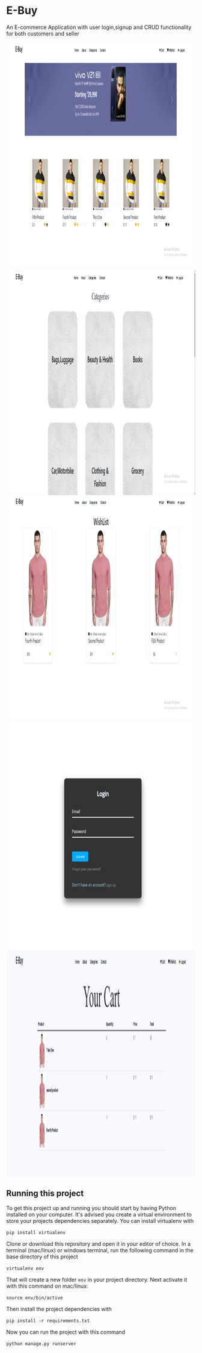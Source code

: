 # E-Buy
An E-commerce Application with user login,signup and CRUD functionality for both customers and seller

<img src="images/demo1.PNG" width="800" height="600">
<img src="images/demo2.PNG" width="800" height="600">
<img src="images/demo3.PNG" width="800" height="600">
<img src="images/demo4.PNG" width="800" height="600">
<img src="images/demo5.PNG" width="800" height="600">



## Running this project

To get this project up and running you should start by having Python installed on your computer. It's advised you create a virtual environment to store your projects dependencies separately. You can install virtualenv with

```
pip install virtualenv
```

Clone or download this repository and open it in your editor of choice. In a terminal (mac/linux) or windows terminal, run the following command in the base directory of this project

```
virtualenv env
```

That will create a new folder `env` in your project directory. Next activate it with this command on mac/linux:

```
source env/bin/active
```

Then install the project dependencies with

```
pip install -r requirements.txt
```

Now you can run the project with this command

```
python manage.py runserver
